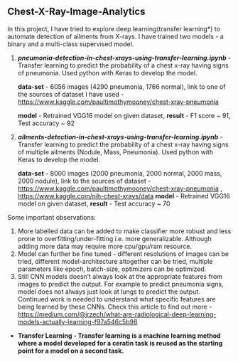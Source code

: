 ## Chest-X-Ray-Image-Analytics

In this project, I have tried to explore deep learning(transfer learning*) to automate detection of ailments from X-rays. I have trained two models - a binary and a multi-class supervised model.

1. ***pneumonia-detection-in-chest-xrays-using-transfer-learning.ipynb*** - Transfer learning to predict the probability of a chest x-ray having signs of pneumonia. Used python with Keras to develop the model.

    ****data-set**** - 6056 images (4290 pneumonia, 1766 normal), link to one of the sources of dataset I have used - https://www.kaggle.com/paultimothymooney/chest-xray-pneumonia
    
    ****model**** - Retrained VGG16 model on given dataset, 
    ****result**** - F1 score ~ 91, Test accuracy ~ 92

2. ***ailments-detection-in-chest-xrays-using-transfer-learning.ipynb*** - Transfer learning to predict the probability of a chest x-ray having signs of multiple ailments (Nodule, Mass, Pneumonia). Used python with Keras to develop the model.

    ****data-set**** - 8000 images (2000 pneumonia, 2000 normal, 2000 mass, 2000 nodule), link to the sources of dataset - https://www.kaggle.com/paultimothymooney/chest-xray-pneumonia , https://www.kaggle.com/nih-chest-xrays/data
    ****model**** - Retrained VGG16 model on given dataset, 
    ****result**** - Test accuracy ~ 70

Some important observations:

1. More labelled data can be added to make classifier more robust and less prone to overfitting/under-fitting i.e. more generalizable. Although adding more data may require more cpu/gpu/ram resource.
2. Model can further be fine tuned - different resolutions of images can be tried, different model-architecture altogether can be tried, multiple parameters like epoch, batch-size, optimizers can be optimized. 
3. Still CNN models doesn’t always look at the appropriate features from images to predict the output. For example to predict pneumonia signs, model does not always just look at lungs to predict the output. Continued work is needed to understand what specific features are being learned by these CNNs. Check this article to find out more - https://medium.com/@jrzech/what-are-radiological-deep-learning-models-actually-learning-f97a546c5b98

* **Transfer Learning - Transfer learning is a machine learning method where a model developed for a ceratin task is reused as the starting point for a model on a second task.**


